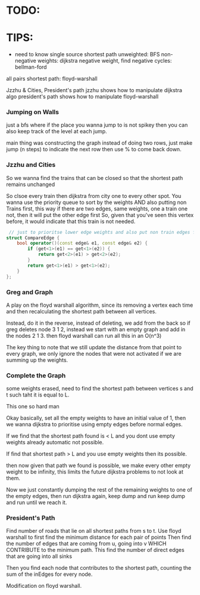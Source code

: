 # TODO:

# TIPS:
- need to know single source shortest path
unweighted: BFS
non-negative weights: dijkstra
negative weight, find negative cycles: bellman-ford

all pairs shortest path: floyd-warshall

Jzzhu & Cities, President's path
jzzhu shows how to manipulate dijkstra algo
president's path shows how to manipulate floyd-warshall


### Jumping on Walls

just a bfs where if the place you wanna jump to is not spikey then you can
also keep track of the level at each jump.

main thing was constructing the graph
instead of doing two rows, just make jump (n steps) to indicate the next row
then use % to come back down.

### Jzzhu and Cities

So we wanna find the trains that can be closed so that the shortest path remains unchanged

So clsoe every train then dijkstra from city one to every other spot.
You wanna use the priority queue to sort by the weights AND also putting non Trains first,
this way if there are two edges, same weights, one a train one not, then it will put the other edge first
So, given that you've seen this vertex before, it would indicate that this train is not needed.

```cpp
 // just to prioritse lower edge weights and also put non train edges first.
struct CompareEdge {
    bool operator()(const edge& e1, const edge& e2) {
        if (get<1>(e1) == get<1>(e2)) {
            return get<2>(e1) > get<2>(e2);
        }
        return get<1>(e1) > get<1>(e2);
    }
};
```

### Greg and Graph
A play on the floyd warshall algorithm, since its removing a vertex each time
and then recalculating the shortest path between all vertices.

Instead, do it in the reverse, instead of deleting, we add from the back
so if greg deletes node 3 1 2, instead we  start with an empty graph and
add in the nodes 2 1 3. then floyd warshall can run all this in an O(n^3)

The key thing to note that we still update the distance from that point to every graph,
we only ignore the nodes that were not activated if we are summing up the weights.

### Complete the Graph
some weights erased, need to find the shortest path between vertices s and t
such taht it is equal to L.

This one so hard man

Okay basically, set all the empty weights to have an initial value of 1,
then we wanna dijkstra to prioritise using empty edges before normal edges.

If we find that the shortest path found is < L and you dont use empty weights
already automatic not possible.

If find that shortest path > L and you use empty weights then its possible.

then now given that path we found is possible, we make every other empty weight
to be infinity, this limits the future dijkstra problems to not look at them.

Now we just constantly dumping the rest of the remaining weights to one of the empty edges,
then run dijkstra again, keep dump and run keep dump and run until we reach it.


### President's Path
Find number of roads that lie on all shortest paths from s to t.
Use floyd warshall to first find the minimum distance for each pair of points
Then find the number of edges that are coming from u, going into v WHICH CONTRIBUTE to the minimum path.
This find the number of direct edges that are going into all sinks

Then you find each node that contributes to the shortest path, counting the sum 
of the inEdges for every node.

Modification on floyd warshall.



